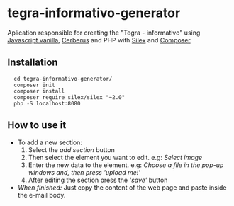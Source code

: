 # tegra-informativo-generator

Aplication responsible for creating the "Tegra - informativo" using [Javascript vanilla](http://vanilla-js.com/), [Cerberus](http://tedgoas.github.io/Cerberus/) and PHP with [Silex](http://silex.sensiolabs.org/) and [Composer](https://getcomposer.org)


Installation
------------------------
```
  cd tegra-informativo-generator/
  composer init
  composer install
  composer require silex/silex "~2.0"
  php -S localhost:8080
```
How to use it
------------------------
  - To add a new section:
    1. Select the *add section* button
    2. Then select the element you want to edit. e.g: *Select image*
    3. Enter the new data to the element. e.g: *Choose a file in the pop-up windows and, then press 'upload me!'*
    4. After editing the section press the *'save'* button
  - *When finished:* Just copy the content of the web page and paste inside the e-mail body.

